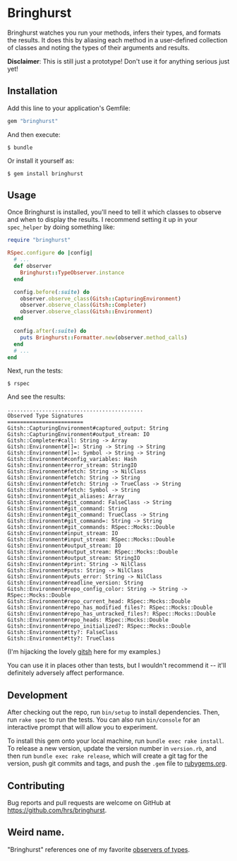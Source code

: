# Bringhurst

Bringhurst watches you run your methods, infers their types, and formats the
results. It does this by aliasing each method in a user-defined collection of
classes and noting the types of their arguments and results.

**Disclaimer**: This is still just a prototype! Don't use it for anything
serious just yet!

## Installation

Add this line to your application's Gemfile:

```ruby
gem "bringhurst"
```

And then execute:

```
$ bundle
```

Or install it yourself as:

```
$ gem install bringhurst
```

## Usage

Once Bringhurst is installed, you'll need to tell it which classes to observe
and when to display the results. I recommend setting it up in your `spec_helper`
by doing something like:

```ruby
require "bringhurst"

RSpec.configure do |config|
  # ...
  def observer
    Bringhurst::TypeObserver.instance
  end

  config.before(:suite) do
    observer.observe_class(Gitsh::CapturingEnvironment)
    observer.observe_class(Gitsh::Completer)
    observer.observe_class(Gitsh::Environment)
  end

  config.after(:suite) do
    puts Bringhurst::Formatter.new(observer.method_calls)
  end
  # ...
end
```

Next, run the tests:

```
$ rspec
```

And see the results:

```
...........................................
Observed Type Signatures
========================
Gitsh::CapturingEnvironment#captured_output: String
Gitsh::CapturingEnvironment#output_stream: IO
Gitsh::Completer#call: String -> Array
Gitsh::Environment#[]=: String -> String -> String
Gitsh::Environment#[]=: Symbol -> String -> String
Gitsh::Environment#config_variables: Hash
Gitsh::Environment#error_stream: StringIO
Gitsh::Environment#fetch: String -> NilClass
Gitsh::Environment#fetch: String -> String
Gitsh::Environment#fetch: String -> TrueClass -> String
Gitsh::Environment#fetch: Symbol -> String
Gitsh::Environment#git_aliases: Array
Gitsh::Environment#git_command: FalseClass -> String
Gitsh::Environment#git_command: String
Gitsh::Environment#git_command: TrueClass -> String
Gitsh::Environment#git_command=: String -> String
Gitsh::Environment#git_commands: RSpec::Mocks::Double
Gitsh::Environment#input_stream: IO
Gitsh::Environment#input_stream: RSpec::Mocks::Double
Gitsh::Environment#output_stream: IO
Gitsh::Environment#output_stream: RSpec::Mocks::Double
Gitsh::Environment#output_stream: StringIO
Gitsh::Environment#print: String -> NilClass
Gitsh::Environment#puts: String -> NilClass
Gitsh::Environment#puts_error: String -> NilClass
Gitsh::Environment#readline_version: String
Gitsh::Environment#repo_config_color: String -> String -> RSpec::Mocks::Double
Gitsh::Environment#repo_current_head: RSpec::Mocks::Double
Gitsh::Environment#repo_has_modified_files?: RSpec::Mocks::Double
Gitsh::Environment#repo_has_untracked_files?: RSpec::Mocks::Double
Gitsh::Environment#repo_heads: RSpec::Mocks::Double
Gitsh::Environment#repo_initialized?: RSpec::Mocks::Double
Gitsh::Environment#tty?: FalseClass
Gitsh::Environment#tty?: TrueClass
```

(I'm hijacking the lovely [gitsh](https://github.com/thoughtbot/gitsh) here for
my examples.)

You can use it in places other than tests, but I wouldn't recommend it -- it'll
definitely adversely affect performance.

## Development

After checking out the repo, run `bin/setup` to install dependencies. Then, run
`rake spec` to run the tests. You can also run `bin/console` for an interactive
prompt that will allow you to experiment.

To install this gem onto your local machine, run `bundle exec rake install`. To
release a new version, update the version number in `version.rb`, and then run
`bundle exec rake release`, which will create a git tag for the version, push
git commits and tags, and push the `.gem` file to
[rubygems.org](https://rubygems.org).

## Contributing

Bug reports and pull requests are welcome on GitHub at
https://github.com/hrs/bringhurst.

## Weird name.

"Bringhurst" references one of my favorite
[observers of types](https://en.wikipedia.org/wiki/The_Elements_of_Typographic_Style).
